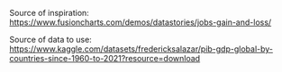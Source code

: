 Source of inspiration: <https://www.fusioncharts.com/demos/datastories/jobs-gain-and-loss/>

Source of data to use: <https://www.kaggle.com/datasets/fredericksalazar/pib-gdp-global-by-countries-since-1960-to-2021?resource=download>
